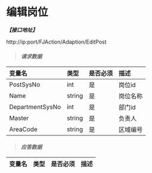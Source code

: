 # 编辑岗位

_**【接口地址】**_

http://ip:port/FJAction/Adaption/EditPost

> #### _请求数据_

| 变量名 | 类型 | 是否必须 | 描述 |
| :--- | :--- | :--- | :--- |
| PostSysNo | int | 是 | 岗位id |
| Name | string | 是 | 岗位名称 |
| DepartmentSysNo | int | 是 | 部门id |
| Master | string | 是 | 负责人 |
| AreaCode | string | 是 | 区域编号 |

> #### _应答数据_

| 变量名 | 类型 | 是否必须 | 描述 |
| :--- | :--- | :--- | :--- |








